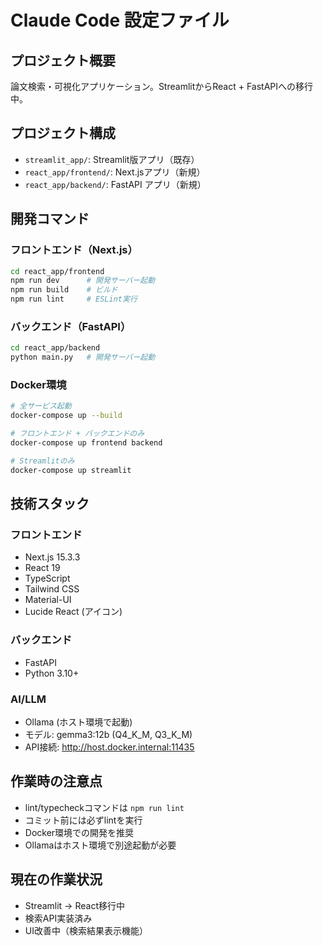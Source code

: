 # Claude Code 設定ファイル

## プロジェクト概要
論文検索・可視化アプリケーション。StreamlitからReact + FastAPIへの移行中。

## プロジェクト構成
- `streamlit_app/`: Streamlit版アプリ（既存）
- `react_app/frontend/`: Next.jsアプリ（新規）
- `react_app/backend/`: FastAPI アプリ（新規）

## 開発コマンド

### フロントエンド（Next.js）
```bash
cd react_app/frontend
npm run dev      # 開発サーバー起動
npm run build    # ビルド
npm run lint     # ESLint実行
```

### バックエンド（FastAPI）
```bash
cd react_app/backend
python main.py   # 開発サーバー起動
```

### Docker環境
```bash
# 全サービス起動
docker-compose up --build

# フロントエンド + バックエンドのみ
docker-compose up frontend backend

# Streamlitのみ
docker-compose up streamlit
```

## 技術スタック

### フロントエンド
- Next.js 15.3.3
- React 19
- TypeScript
- Tailwind CSS
- Material-UI
- Lucide React (アイコン)

### バックエンド
- FastAPI
- Python 3.10+

### AI/LLM
- Ollama (ホスト環境で起動)
- モデル: gemma3:12b (Q4_K_M, Q3_K_M)
- API接続: http://host.docker.internal:11435

## 作業時の注意点
- lint/typecheckコマンドは `npm run lint`
- コミット前には必ずlintを実行
- Docker環境での開発を推奨
- Ollamaはホスト環境で別途起動が必要

## 現在の作業状況
- Streamlit → React移行中
- 検索API実装済み
- UI改善中（検索結果表示機能）